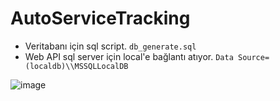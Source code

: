 # AutoServiceTracking

- Veritabanı için sql script. `db_generate.sql` 
- Web API sql server için local'e bağlantı atıyor. `Data Source=(localdb)\\MSSQLLocalDB`


![image](https://github.com/user-attachments/assets/99f84527-2505-4dfd-8693-a699abddd338)
